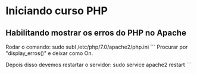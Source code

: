 # Iniciando curso PHP

## Habilitando mostrar os erros do PHP no Apache

Rodar o comando: 
sudo subl /etc/php/7.0/apache2/php.ini 
´´´
Procurar por "display_erros()" e deixar como On.

Depois disso devemos restartar o servidor:
sudo service apache2 restart
´´´
